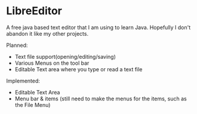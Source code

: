 # LibreEditor
A free java based text editor that I am using to learn Java.  Hopefully I don't abandon it like my other projects.

Planned:
+ Text file support(opening/editing/saving)
+ Various Menus on the tool bar
+ Editable Text area where you type or read a text file

Implemented:
+ Editable Text Area
+ Menu bar & items (still need to make the menus for the items, such as the File Menu)

